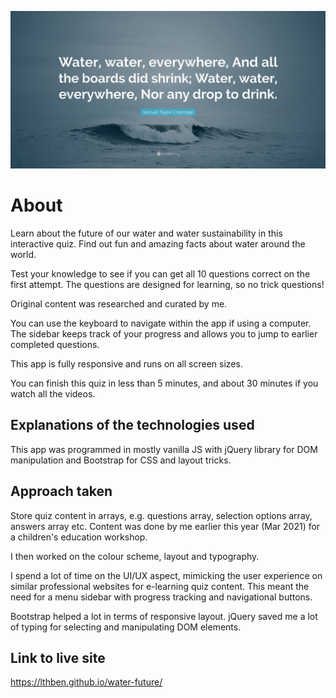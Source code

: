 ![](./media/quote-banner.jpg)

# About

Learn about the future of our water and water sustainability in this interactive quiz. Find out fun and amazing facts about water around the world.

Test your knowledge to see if you can get all 10 questions correct on the first attempt. The questions are designed for learning, so no trick questions!

Original content was researched and curated by me.

You can use the keyboard to navigate within the app if using a computer. The sidebar keeps track of your progress and allows you to jump to earlier completed questions.

This app is fully responsive and runs on all screen sizes.

You can finish this quiz in less than 5 minutes, and about 30 minutes if you watch all the videos.

## Explanations of the technologies used

This app was programmed in mostly vanilla JS with jQuery library for DOM manipulation and Bootstrap for CSS and layout tricks.

## Approach taken

Store quiz content in arrays, e.g. questions array, selection options array, answers array etc. Content was done by me earlier this year (Mar 2021) for a children's education workshop.

I then worked on the colour scheme, layout and typography.

I spend a lot of time on the UI/UX aspect, mimicking the user experience on similar professional websites for e-learning quiz content. This meant the need for a menu sidebar with progress tracking and navigational buttons.

Bootstrap helped a lot in terms of responsive layout. jQuery saved me a lot of typing for selecting and manipulating DOM elements.

## Link to live site

https://lthben.github.io/water-future/
